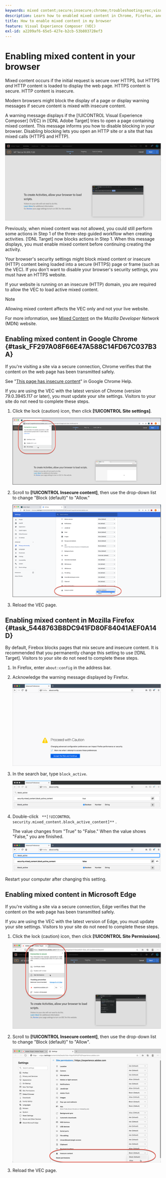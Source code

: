 ```yaml
---
keywords: mixed content;secure;insecure;chrome;troubleshooting;vec;visual experience composer;unsecure;http;https;firefox;internet explorer
description: Learn how to enabled mixed content in Chrome, Firefox, and Edge. You can enable mixed content when a browser blocks the display of a page because secure content is mixed with insecure content.
title: How to enable mixed content in my browser
feature: Visual Experience Composer (VEC)
exl-id: a2209af6-65e5-427e-b2cb-53b803728ef3
---
```

# Enabling mixed content in your browser

Mixed content occurs if the initial request is secure over HTTPS, but HTTPS *and* HTTP content is loaded to display the web page. HTTPS content is secure. HTTP content is insecure.

Modern browsers might block the display of a page or display warning messages if secure content is mixed with insecure content.

A warning message displays if the [!UICONTROL Visual Experience Composer] (VEC) in [!DNL Adobe Target] tries to open a page containing mixed content. This message informs you how to disable blocking in your browser. Disabling blocking lets you open an HTTP site or a site that has mixed calls (HTTPS and HTTP).

![Mixed content warning](/help/main/c-experiences/c-visual-experience-composer/r-troubleshoot-composer/assets/mixed_content_warning.png)

Previously, when mixed content was not allowed, you could still perform some actions in Step 1 of the three-step guided workflow when creating activities. [!DNL Target] now blocks actions in Step 1. When this message displays, you must enable mixed content before continuing creating the activity.

Your browser's security settings might block mixed content or insecure (HTTP) content being loaded into a secure (HTTPS) page or frame (such as the VEC). If you don't want to disable your browser's security settings, you must have an HTTPS website.

If your website is running on an insecure (HTTP) domain, you are required to allow the VEC to load active mixed content.

>[!NOTE]
>
>Allowing mixed content affects the VEC only and not your live website.

For more information, see [Mixed Content](https://developer.mozilla.org/en-US/docs/Web/Security/Mixed_content) on the *Mozilla Developer Network* (MDN) website.

## Enabling mixed content in Google Chrome {#task_FF297A08F66E47A588C14FD67C037B3A}

If you're visiting a site via a secure connection, Chrome verifies that the content on the web page has been transmitted safely.

See "[This page has insecure content](https://support.google.com/chrome/answer/1342714?hl=en)" in Google Chrome Help.

If you are using the VEC with the latest version of Chrome (version 79.0.3945.117 or later), you must update your site settings. Visitors to your site do not need to complete these steps.

1. Click the lock (caution) icon, then click **[!UICONTROL Site settings]**. 

   ![Site Settings](/help/main/c-experiences/c-visual-experience-composer/r-troubleshoot-composer/assets/site-settings.png)

1. Scroll to **[!UICONTROL Insecure content]**, then use the drop-down list to change "Block (default)" to "Allow."

   ![Insecure content](/help/main/c-experiences/c-visual-experience-composer/r-troubleshoot-composer/assets/insecure-content.png)

1. Reload the VEC page.

## Enabling mixed content in Mozilla Firefox {#task_5448763B8DC941FD80F84041AEF0A14D}

By default, Firebox blocks pages that mix secure and insecure content. It is recommended that you permanently change this setting to use [!DNL Target]. Visitors to your site do not need to complete these steps.

1. In Firefox, enter `about:config` in the address bar.
1. Acknowledge the warning message displayed by Firefox.

   ![Firefox warning](/help/main/c-experiences/c-visual-experience-composer/r-troubleshoot-composer/assets/firefox.png)

1. In the search bar, type `block_active`.

   ![Firefox block_active setting](/help/main/c-experiences/c-visual-experience-composer/r-troubleshoot-composer/assets/firefox3.png)

1. Double-click ` **[!UICONTROL security.mixed_content.block_active_content]**` .

   The value changes from "True" to "False." When the value shows "False," you are finished. 

   ![Firefox security](/help/main/c-experiences/c-visual-experience-composer/r-troubleshoot-composer/assets/firefox2.png)

Restart your computer after changing this setting.

## Enabling mixed content in Microsoft Edge

If you're visiting a site via a secure connection, Edge verifies that the content on the web page has been transmitted safely.

If you are using the VEC with the latest version of Edge, you must update your site settings. Visitors to your site do not need to complete these steps.

1. Click the lock (caution) icon, then click **[!UICONTROL Site Permissions]**. 

   ![Site Permissions in Microsoft Edge](/help/main/c-experiences/c-visual-experience-composer/r-troubleshoot-composer/assets/ms-edge.png)

1. Scroll to **[!UICONTROL Insecure content]**, then use the drop-down list to change "Block (default)" to "Allow".

   ![Insecure content](/help/main/c-experiences/c-visual-experience-composer/r-troubleshoot-composer/assets/ms-edge-2.png)

1. Reload the VEC page.
